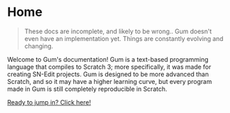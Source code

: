 # Home

> These docs are incomplete, and likely to be wrong.. Gum doesn't even have an implementation yet. Things are constantly evolving and changing.

Welcome to Gum's documentation! Gum is a text-based programming language that compiles to Scratch 3; more specifically, it was made for creating SN-Edit projects. Gum is designed to be more advanced than Scratch, and so it may have a higher learning curve, but every program made in Gum is still completely reproducible in Scratch.

[Ready to jump in? Click here!](docs/langconcepts.md)